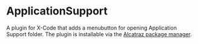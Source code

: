 # ApplicationSupport

A plugin for X-Code that adds a menubutton for opening Application Support folder. The plugin is installable via the [Alcatraz package manager](http://alcatraz.io/).
